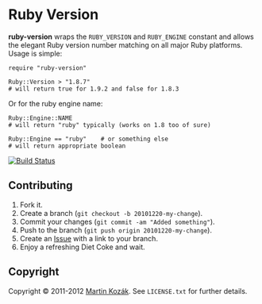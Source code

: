 Ruby Version
============

**ruby-version** wraps the `RUBY_VERSION` and `RUBY_ENGINE` constant and 
allows the elegant Ruby version number matching on all major Ruby platforms. 
Usage is simple:

    require "ruby-version"
    
    Ruby::Version > "1.8.7"
    # will return true for 1.9.2 and false for 1.8.3
    
Or for the ruby engine name:

    Ruby::Engine::NAME
    # will return "ruby" typically (works on 1.8 too of sure)
    
    Ruby::Engine == "ruby"    # or something else
    # will return appropriate boolean
    
[![Build Status](https://secure.travis-ci.org/martinkozak/ruby-version.png)](http://travis-ci.org/martinkozak/ruby-version)

Contributing
------------

1. Fork it.
2. Create a branch (`git checkout -b 20101220-my-change`).
3. Commit your changes (`git commit -am "Added something"`).
4. Push to the branch (`git push origin 20101220-my-change`).
5. Create an [Issue][9] with a link to your branch.
6. Enjoy a refreshing Diet Coke and wait.

Copyright
---------

Copyright &copy; 2011-2012 [Martin Kozák][10]. See `LICENSE.txt` for
further details.

[9]: http://github.com/martinkozak/ruby-version/issues
[10]: http://www.martinkozak.net/
